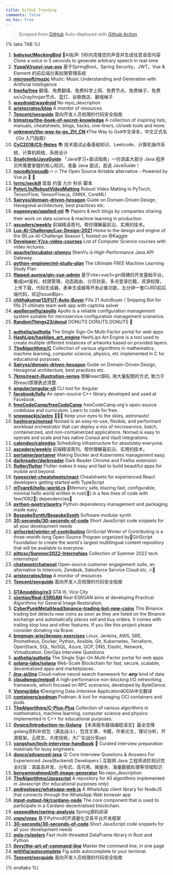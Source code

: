```yaml
---
title: Github Trending
comments: false
no_toc: true
---
```


> Scraped from [GitHub](https://github.com/trending)
Auto-deployed with [Github Action](https://docs.github.com/en/actions)

{% tabs TAB %}
<!-- tab Daily -->
1. [**babysor/MockingBird**](https://github.com/babysor/MockingBird)
🚀AI拟声: 5秒内克隆您的声音并生成任意语音内容 Clone a voice in 5 seconds to generate arbitrary speech in real-time
2. [**YunaiV/ruoyi-vue-pro**](https://github.com/YunaiV/ruoyi-vue-pro)
基于SpringBoot，Spring Security，JWT，Vue & Element 的前后端分离权限管理系统
3. [**microsoft/muzic**](https://github.com/microsoft/muzic)
Muzic: Music Understanding and Generation with Artificial Intelligence
4. [**freefq/free**](https://github.com/freefq/free)
翻墙、免费翻墙、免费科学上网、免费节点、免费梯子、免费ss/v2ray/trojan节点、蓝灯、谷歌商店、翻墙梯子
5. [**waydroid/waydroid**](https://github.com/waydroid/waydroid)
No repo_description
6. [**aristocratos/btop**](https://github.com/aristocratos/btop)
A monitor of resources
7. [**Tencent/secguide**](https://github.com/Tencent/secguide)
面向开发人员梳理的代码安全指南
8. [**trimstray/the-book-of-secret-knowledge**](https://github.com/trimstray/the-book-of-secret-knowledge)
A collection of inspiring lists, manuals, cheatsheets, blogs, hacks, one-liners, cli/web tools and more.
9. [**unknwon/the-way-to-go_ZH_CN**](https://github.com/unknwon/the-way-to-go_ZH_CN)
《The Way to Go》中文译本，中文正式名《Go 入门指南》
10. [**CyC2018/CS-Notes**](https://github.com/CyC2018/CS-Notes)
📚 技术面试必备基础知识、Leetcode、计算机操作系统、计算机网络、系统设计
11. [**Snailclimb/JavaGuide**](https://github.com/Snailclimb/JavaGuide)
「Java学习+面试指南」一份涵盖大部分 Java 程序员所需要掌握的核心知识。准备 Java 面试，首选 JavaGuide！
12. [**nocodb/nocodb**](https://github.com/nocodb/nocodb)
🔥 🔥 The Open Source Airtable alternative - Powered by Vue.js 🚀 🚀
13. [**lyrric/seckill**](https://github.com/lyrric/seckill)
苗苗 约苗 九价 秒杀 脚本
14. [**PeterL1n/RobustVideoMatting**](https://github.com/PeterL1n/RobustVideoMatting)
Robust Video Matting in PyTorch, TensorFlow, TensorFlow.js, ONNX, CoreML!
15. [**Sairyss/domain-driven-hexagon**](https://github.com/Sairyss/domain-driven-hexagon)
Guide on Domain-Driven Design, Hexagonal architecture, best practices etc.
16. [**eugeneyan/applied-ml**](https://github.com/eugeneyan/applied-ml)
📚 Papers & tech blogs by companies sharing their work on data science & machine learning in production.
17. [**ascoders/weekly**](https://github.com/ascoders/weekly)
前端精读周刊。帮你理解最前沿、实用的技术。
18. [**Lux-AI-Challenge/Lux-Design-2021**](https://github.com/Lux-AI-Challenge/Lux-Design-2021)
Home to the design and engine of the @Lux-AI-Challenge Season 1, hosted on @Kaggle
19. [**Developer-Y/cs-video-courses**](https://github.com/Developer-Y/cs-video-courses)
List of Computer Science courses with video lectures.
20. [**apache/incubator-shenyu**](https://github.com/apache/incubator-shenyu)
ShenYu is High-Performance Java API Gateway.
21. [**python-engineer/ml-study-plan**](https://github.com/python-engineer/ml-study-plan)
The Ultimate FREE Machine Learning Study Plan
22. [**flipped-aurora/gin-vue-admin**](https://github.com/flipped-aurora/gin-vue-admin)
基于vite+vue3+gin搭建的开发基础平台，集成jwt鉴权，权限管理，动态路由，分页封装，多点登录拦截，资源权限，上传下载，代码生成器，表单生成器等开发必备功能，五分钟一套CURD前后端代码，欢迎issue和pr~
23. [**chithakumar13/FUT-Auto-Buyer**](https://github.com/chithakumar13/FUT-Auto-Buyer)
Fifa 21 AutoBuyer / Snipping Bot for fifa 21 ultimate team web app with captcha solver
24. [**apolloconfig/apollo**](https://github.com/apolloconfig/apollo)
Apollo is a reliable configuration management system suitable for microservice configuration management scenarios.
25. [**RandomThings23/donut**](https://github.com/RandomThings23/donut)
DONUTS DONUTS DONUTS 🍩
<!-- endtab -->
<!-- tab Weekly -->
1. [**authelia/authelia**](https://github.com/authelia/authelia)
The Single Sign-On Multi-Factor portal for web apps
2. [**HashLips/hashlips_art_engine**](https://github.com/HashLips/hashlips_art_engine)
HashLips Art Engine is a tool used to create multiple different instances of artworks based on provided layers.
3. [**TheAlgorithms/C**](https://github.com/TheAlgorithms/C)
Collection of various algorithms in mathematics, machine learning, computer science, physics, etc implemented in C for educational purposes.
4. [**Sairyss/domain-driven-hexagon**](https://github.com/Sairyss/domain-driven-hexagon)
Guide on Domain-Driven Design, Hexagonal architecture, best practices etc.
5. [**7kms/react-illustration-series**](https://github.com/7kms/react-illustration-series)
图解react源码, 用大量配图的方式, 致力于将react原理表述清楚.
6. [**angular/angular-cli**](https://github.com/angular/angular-cli)
CLI tool for Angular
7. [**facebook/folly**](https://github.com/facebook/folly)
An open-source C++ library developed and used at Facebook.
8. [**freeCodeCamp/freeCodeCamp**](https://github.com/freeCodeCamp/freeCodeCamp)
freeCodeCamp.org's open-source codebase and curriculum. Learn to code for free.
9. [**snowpackjs/astro**](https://github.com/snowpackjs/astro)
🚀🧑‍🚀 Keep your eyes to the skies, astronauts!
10. [**hashicorp/nomad**](https://github.com/hashicorp/nomad)
Nomad is an easy-to-use, flexible, and performant workload orchestrator that can deploy a mix of microservice, batch, containerized, and non-containerized applications. Nomad is easy to operate and scale and has native Consul and Vault integrations.
11. [**calendso/calendso**](https://github.com/calendso/calendso)
Scheduling infrastructure for absolutely everyone.
12. [**ascoders/weekly**](https://github.com/ascoders/weekly)
前端精读周刊。帮你理解最前沿、实用的技术。
13. [**portainer/portainer**](https://github.com/portainer/portainer)
Making Docker and Kubernetes management easy.
14. [**darkreader/darkreader**](https://github.com/darkreader/darkreader)
Dark Reader Chrome and Firefox extension
15. [**flutter/flutter**](https://github.com/flutter/flutter)
Flutter makes it easy and fast to build beautiful apps for mobile and beyond.
16. [**typescript-cheatsheets/react**](https://github.com/typescript-cheatsheets/react)
Cheatsheets for experienced React developers getting started with TypeScript
17. [**mTvare6/hello-world.rs**](https://github.com/mTvare6/hello-world.rs)
🚀Memory safe, blazing fast, configurable, minimal hello world written in rust(🚀) in a few lines of code with few(1092🚀) dependencies🚀
18. [**python-poetry/poetry**](https://github.com/python-poetry/poetry)
Python dependency management and packaging made easy.
19. [**BespokeSynth/BespokeSynth**](https://github.com/BespokeSynth/BespokeSynth)
Software modular synth
20. [**30-seconds/30-seconds-of-code**](https://github.com/30-seconds/30-seconds-of-code)
Short JavaScript code snippets for all your development needs
21. [**girlscript/winter-of-contributing**](https://github.com/girlscript/winter-of-contributing)
GirlScript Winter of Contributing is a three-month-long Open-Source Program organized by🧡GirlScript Foundation to create the world's largest multilingual content repository that will be available to everyone.
22. [**pittcsc/Summer2022-Internships**](https://github.com/pittcsc/Summer2022-Internships)
Collection of Summer 2022 tech internships!
23. [**chatwoot/chatwoot**](https://github.com/chatwoot/chatwoot)
Open-source customer engagement suite, an alternative to Intercom, Zendesk, Salesforce Service Cloud etc. 🔥💬
24. [**aristocratos/btop**](https://github.com/aristocratos/btop)
A monitor of resources
25. [**Tencent/secguide**](https://github.com/Tencent/secguide)
面向开发人员梳理的代码安全指南
<!-- endtab -->
<!-- tab Monthly -->
1. [**GTAmodding/re3**](https://github.com/GTAmodding/re3)
GTA III, Vice City
2. [**xinntao/Real-ESRGAN**](https://github.com/xinntao/Real-ESRGAN)
Real-ESRGAN aims at developing Practical Algorithms for General Image Restoration.
3. [**CyberPunkMetalHead/binance-trading-bot-new-coins**](https://github.com/CyberPunkMetalHead/binance-trading-bot-new-coins)
This Binance trading bot detects new coins as soon as they are listed on the Binance exchange and automatically places sell and buy orders. It comes with trailing stop loss and other features. If you like this project please consider donating via Brave.
4. [**bregman-arie/devops-exercises**](https://github.com/bregman-arie/devops-exercises)
Linux, Jenkins, AWS, SRE, Prometheus, Docker, Python, Ansible, Git, Kubernetes, Terraform, OpenStack, SQL, NoSQL, Azure, GCP, DNS, Elastic, Network, Virtualization. DevOps Interview Questions
5. [**authelia/authelia**](https://github.com/authelia/authelia)
The Single Sign-On Multi-Factor portal for web apps
6. [**solana-labs/solana**](https://github.com/solana-labs/solana)
Web-Scale Blockchain for fast, secure, scalable, decentralized apps and marketplaces.
7. [**jina-ai/jina**](https://github.com/jina-ai/jina)
Cloud-native neural search framework for 𝙖𝙣𝙮 kind of data
8. [**cloudwego/netpoll**](https://github.com/cloudwego/netpoll)
A high-performance non-blocking I/O networking framework, which focused on RPC scenarios, developed by ByteDance.
9. [**Vonng/ddia**](https://github.com/Vonng/ddia)
《Designing Data-Intensive Application》DDIA中文翻译
10. [**containers/podman**](https://github.com/containers/podman)
Podman: A tool for managing OCI containers and pods.
11. [**TheAlgorithms/C-Plus-Plus**](https://github.com/TheAlgorithms/C-Plus-Plus)
Collection of various algorithms in mathematics, machine learning, computer science and physics implemented in C++ for educational purposes.
12. [**0voice/Introduction-to-Golang**](https://github.com/0voice/Introduction-to-Golang)
【未来服务器端编程语言】最全空降golang资料补给包（满血战斗），包含文章，书籍，作者论文，理论分析，开源框架，云原生，大佬视频，大厂实战分享ppt
13. [**yangshun/tech-interview-handbook**](https://github.com/yangshun/tech-interview-handbook)
💯 Curated interview preparation materials for busy engineers
14. [**doocs/advanced-java**](https://github.com/doocs/advanced-java)
😮 Core Interview Questions & Answers For Experienced Java(Backend) Developers | 互联网 Java 工程师进阶知识完全扫盲：涵盖高并发、分布式、高可用、微服务、海量数据处理等领域知识
15. [**benyaminahmed/nft-image-generator**](https://github.com/benyaminahmed/nft-image-generator)
No repo_description
16. [**TheAlgorithms/Javascript**](https://github.com/TheAlgorithms/Javascript)
A repository for All algorithms implemented in Javascript (for educational purposes only)
17. [**pedroslopez/whatsapp-web.js**](https://github.com/pedroslopez/whatsapp-web.js)
A WhatsApp client library for NodeJS that connects through the WhatsApp Web browser app
18. [**input-output-hk/cardano-node**](https://github.com/input-output-hk/cardano-node)
The core component that is used to participate in a Cardano decentralised blockchain.
19. [**seaswalker/spring-analysis**](https://github.com/seaswalker/spring-analysis)
Spring源码阅读
20. [**vnpy/vnpy**](https://github.com/vnpy/vnpy)
基于Python的开源量化交易平台开发框架
21. [**30-seconds/30-seconds-of-code**](https://github.com/30-seconds/30-seconds-of-code)
Short JavaScript code snippets for all your development needs
22. [**pola-rs/polars**](https://github.com/pola-rs/polars)
Fast multi-threaded DataFrame library in Rust and Python
23. [**jlevy/the-art-of-command-line**](https://github.com/jlevy/the-art-of-command-line)
Master the command line, in one page
24. [**withfig/autocomplete**](https://github.com/withfig/autocomplete)
Fig adds autocomplete to your terminal.
25. [**Tencent/secguide**](https://github.com/Tencent/secguide)
面向开发人员梳理的代码安全指南
<!-- endtab -->
{% endtabs %}
